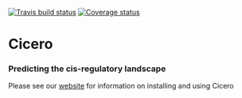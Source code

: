[![Travis build status](https://travis-ci.org/cole-trapnell-lab/cicero-release.svg?branch=master)](https://travis-ci.org/cole-trapnell-lab/cicero-release)
[![Coverage status](https://codecov.io/gh/cole-trapnell-lab/cicero-release/branch/master/graph/badge.svg)](https://codecov.io/github/cole-trapnell-lab/cicero-release?branch=master)
# Cicero
### Predicting the cis-regulatory landscape

Please see our [website](http://cole-trapnell-lab.github.io/cicero-release/) for information on installing and using Cicero
